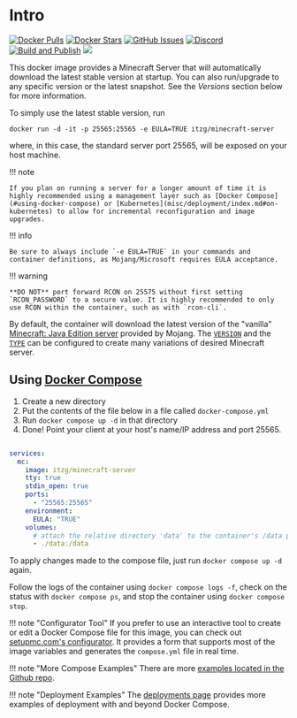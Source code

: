 # Intro

[![Docker Pulls](https://img.shields.io/docker/pulls/itzg/minecraft-server.svg)](https://hub.docker.com/r/itzg/minecraft-server/)
[![Docker Stars](https://img.shields.io/docker/stars/itzg/minecraft-server.svg?maxAge=2592000)](https://hub.docker.com/r/itzg/minecraft-server/)
[![GitHub Issues](https://img.shields.io/github/issues-raw/itzg/docker-minecraft-server.svg)](https://github.com/itzg/docker-minecraft-server/issues)
[![Discord](https://img.shields.io/discord/660567679458869252?label=Discord&logo=discord)](https://discord.gg/DXfKpjB)
[![Build and Publish](https://github.com/itzg/docker-minecraft-server/workflows/Build%20and%20Publish/badge.svg)](https://github.com/itzg/docker-minecraft-server/actions)
[![](https://img.shields.io/badge/Donate-Buy%20me%20a%20coffee-orange.svg)](https://www.buymeacoffee.com/itzg)

This docker image provides a Minecraft Server that will automatically download the latest stable
version at startup. You can also run/upgrade to any specific version or the
latest snapshot. See the _Versions_ section below for more information.

To simply use the latest stable version, run

    docker run -d -it -p 25565:25565 -e EULA=TRUE itzg/minecraft-server

where, in this case, the standard server port 25565, will be exposed on your host machine.

!!! note

    If you plan on running a server for a longer amount of time it is highly recommended using a management layer such as [Docker Compose](#using-docker-compose) or [Kubernetes](misc/deployment/index.md#on-kubernetes) to allow for incremental reconfiguration and image upgrades.

!!! info 

    Be sure to always include `-e EULA=TRUE` in your commands and container definitions, as Mojang/Microsoft requires EULA acceptance.

!!! warning 

    **DO NOT** port forward RCON on 25575 without first setting `RCON_PASSWORD` to a secure value. It is highly recommended to only use RCON within the container, such as with `rcon-cli`. 

By default, the container will download the latest version of the "vanilla" [Minecraft: Java Edition server](https://www.minecraft.net/en-us/download/server) provided by Mojang. The [`VERSION`](versions/java.md) and the [`TYPE`](types-and-platforms/index.md) can be configured to create many variations of desired Minecraft server. 

## Using [Docker Compose](https://docs.docker.com/compose/)

1. Create a new directory
2. Put the contents of the file below in a file called `docker-compose.yml`
3. Run `docker compose up -d` in that directory
4. Done! Point your client at your host's name/IP address and port 25565.

```yaml

services:
  mc:
    image: itzg/minecraft-server
    tty: true
    stdin_open: true
    ports:
      - "25565:25565"
    environment:
      EULA: "TRUE"
    volumes:
      # attach the relative directory 'data' to the container's /data path
      - ./data:/data
```

To apply changes made to the compose file, just run `docker compose up -d` again.

Follow the logs of the container using `docker compose logs -f`, check on the status with `docker compose ps`, and stop the container using `docker compose stop`.

!!! note "Configurator Tool"
    If you prefer to use an interactive tool to create or edit a Docker Compose file for this image, you can check out [setupmc.com's configurator](https://setupmc.com/java-server/). It provides a form that supports most of the image variables and generates the `compose.yml` file in real time.

!!! note "More Compose Examples"
    There are more [examples located in the Github repo](https://github.com/itzg/docker-minecraft-server/tree/master/examples).

!!! note "Deployment Examples"
    The [deployments page](misc/deployment/index.md) provides more examples of deployment with and beyond Docker Compose.
